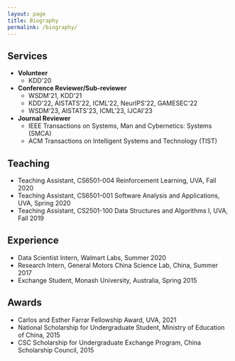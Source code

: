 ```yaml
---
layout: page
title: Biography
permalink: /biography/
---
```



<!-- ## **Education**
- **Ph.D.** in Computer Science @ [Univerisity of Virginia](https://engineering.virginia.edu/departments/computer-science) (2018-Present) 
- **M.S.** in Mechatronics Engineering @ [Harbin Institute of Technology](http://en.hit.edu.cn/) (2016-2018)
- **B.S.** in Mechanical Engineering & **B.A.** in English @ [Harbin Institute of Technology](http://en.hit.edu.cn/) (2012-2016)
- Exchange student @ [Monash University](https://www.monash.edu/) (2015) -->

## Services
- **Volunteer**
  - KDD'20
- **Conference Reviewer/Sub-reviewer**
  - WSDM'21, KDD'21 
  - KDD'22, AISTATS'22, ICML'22, NeurIPS'22, GAMESEC'22
  - WSDM'23, AISTATS'23, ICML'23, IJCAI'23
- **Journal Reviewer**
  - IEEE Transactions on Systems, Man and Cybernetics: Systems (SMCA)
  - ACM Transactions on Intelligent Systems and Technology (TIST)

## Teaching
  - Teaching Assistant, CS6501-004 Reinforcement Learning, UVA, Fall 2020
  - Teaching Assistant, CS6501-001 Software Analysis and Applications, UVA, Spring 2020
  - Teaching Assistant, CS2501-100 Data Structures and Algorithms I, UVA, Fall 2019

## Experience
- Data Scientist Intern, Walmart Labs, Summer 2020
- Research Intern, General Motors China Science Lab, China, Summer 2017
- Exchange Student, Monash University, Australia, Spring 2015

<!-- - : Online Grocery User Sequential Modeling -->
<!-- - : Visual Scene Understanding for Autonomous Vehicles\ -->

## Awards
  - Carlos and Esther Farrar Fellowship Award, UVA, 2021
  - National Scholarship for Undergraduate Student, Ministry of Education of China, 2015
  - CSC Scholarship for Undergraduate Exchange Program, China Scholarship Council, 2015
<!--   - Academic Award for Graduate Student, HIT, 2016 -->
<!--   - Graduation with Distinction, HIT, 2016 -->
<!--   - Outstanding Undergrad Thesis Award, HIT, 2016 -->
<!-- **Music**:  -->


<!-- See my [blogs]() -->
<!-- My [artworks]() -->




